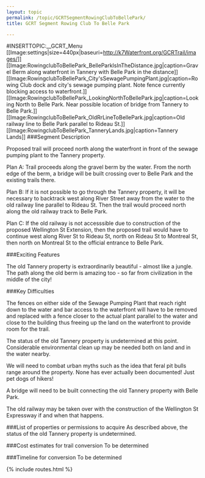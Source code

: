 ```yaml
---
layout: topic
permalink: /topic/GCRTSegmentRowingClubToBellePark/
title: GCRT Segment Rowing Club To Belle Park

---
```


#INSERTTOPIC:__GCRT_Menu
[[Image:settings|size=440px|baseuri=http://k7Waterfront.org/GCRTrail/images/]]
[[Image:RowingclubToBellePark_BelleParkIsInTheDistance.jpg|caption=Gravel Berm along waterfront in Tannery with Belle Park in the distance]]
[[Image:RowingclubToBellePark_City'sSewagePumpingPlant.jpg|caption=Rowing Club dock and city's sewage pumping plant.
Note fence currently blocking access to waterfront.]]
[[Image:RowingclubToBellePark_LookingNorthToBellePark.jpg|caption=Looking North to Belle Park.  Near possible location of bridge from Tannery to Belle Park.]]
[[Image:RowingclubToBellePark_OldRrLineToBellePark.jpg|caption=Old railway line to Belle Park parallel to Rideau St.]]
[[Image:RowingclubToBellePark_TanneryLands.jpg|caption=Tannery Lands]]
###Segment Description

Proposed trail will proceed north along the waterfront in front of the sewage pumping plant to the Tannery property.

Plan A:  Trail proceeds along the gravel berm by the water.  From the north edge of the berm, a bridge will be built crossing over to Belle Park and the existing trails there.

Plan B:  If it is not possible to go through the Tannery property, it will be necessary to backtrack west along River Street away from the water to the old railway line parallel to Rideau St.  Then the trail would proceed north along the old railway track to Belle Park.

Plan C:  If the old railway is not accesssible due to construction of the proposed Wellington St Extension, then the proposed trail would have to continue west along River St to Rideau St, north on Rideau St to Montreal St, then north on Montreal St to the official entrance to Belle Park.

###Exciting Features

The old Tannery property is extraordinarily beautiful - almost like a jungle.
The path along the old berm is amazing too - so far from civilization in the middle of the city!

###Key Difficulties

The fences on either side of the Sewage Pumping Plant that reach right down to the water and bar access to the waterfront will have to be removed and replaced with a fence closer to the actual plant parallel to the water and close to the building thus freeing up the land on the waterfront to provide room for the trail.

The status of the old Tannery property is undetermined at this point.  Considerable environmental clean up may be needed both on land and in the water nearby.

We will need to combat urban myths such as the idea that feral pit bulls range around the property.
None has ever actually been documented!  Just pet dogs of hikers!

A bridge will need to be built connecting the old Tannery property with Belle Park.

The old railway may be taken over with the construction of the Wellington St Expressway if and when that happens.

###List of properties or permissions to acquire
As described above, the status of the old Tannery property is undetermined.

###Cost estimates for trail conversion
To be determined

###Timeline for conversion
To be determined

{% include routes.html %}
